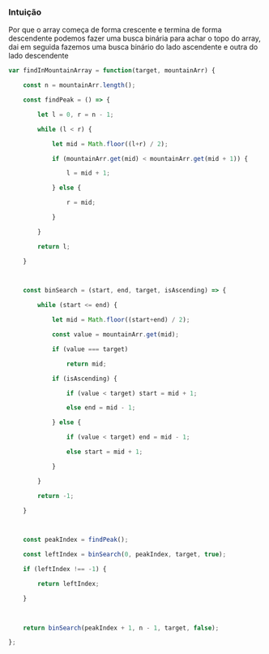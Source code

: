 
### Intuição
Por que o array começa de forma crescente e termina de forma descendente podemos fazer uma busca binária para achar o topo do array, dai em seguida fazemos uma busca binário do lado ascendente e outra do lado descendente

```js
var findInMountainArray = function(target, mountainArr) {

    const n = mountainArr.length();

    const findPeak = () => {

        let l = 0, r = n - 1;

        while (l < r) {

            let mid = Math.floor((l+r) / 2);

            if (mountainArr.get(mid) < mountainArr.get(mid + 1)) {

                l = mid + 1;

            } else {

                r = mid;

            }

        }

        return l;

    }

  

    const binSearch = (start, end, target, isAscending) => {

        while (start <= end) {

            let mid = Math.floor((start+end) / 2);

            const value = mountainArr.get(mid);

            if (value === target)

                return mid;

            if (isAscending) {

                if (value < target) start = mid + 1;

                else end = mid - 1;

            } else {

                if (value < target) end = mid - 1;

                else start = mid + 1;

            }

        }

        return -1;

    }

  

    const peakIndex = findPeak();

    const leftIndex = binSearch(0, peakIndex, target, true);

    if (leftIndex !== -1) {

        return leftIndex;

    }

  

    return binSearch(peakIndex + 1, n - 1, target, false);

};
```
